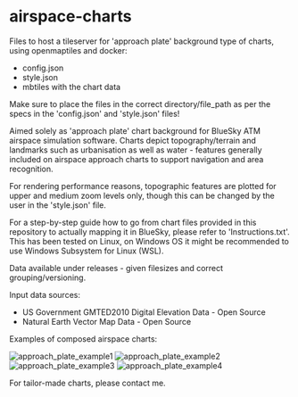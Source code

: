 # airspace-charts
Files to host a tileserver for 'approach plate' background type of charts, using openmaptiles and docker:
- config.json
- style.json
- mbtiles with the chart data

Make sure to place the files in the correct directory/file_path as per the specs in the 'config.json' and 'style.json' files!

Aimed solely as 'approach plate' chart background for BlueSky ATM airspace simulation software. Charts depict topography/terrain and landmarks such as urbanisation as well as water - features generally included on airspace approach charts to support navigation and area recognition.

For rendering performance reasons, topographic features are plotted for upper and medium zoom levels only, though this can be changed by the user in the 'style.json' file.

For a step-by-step guide how to go from chart files provided in this repository to actually mapping it in BlueSky, please refer to 'Instructions.txt'. This has been tested on Linux, on Windows OS it might be recommended to use Windows Subsystem for Linux (WSL).

Data available under releases - given filesizes and correct grouping/versioning.

Input data sources:
- US Government GMTED2010 Digital Elevation Data - Open Source
- Natural Earth Vector Map Data - Open Source

Examples of composed airspace charts:

![approach_plate_example1](https://github.com/MrAirspace/airspace-charts/assets/144953682/1d8a03d2-7117-4dc9-963f-cc9cb5727a71)
![approach_plate_example2](https://github.com/MrAirspace/airspace-charts/assets/144953682/95606663-8317-44bd-90ef-66fd8c7822ca)
![approach_plate_example3](https://github.com/MrAirspace/airspace-charts/assets/144953682/bcfa32c7-55e3-45cf-90f2-d3306610f40c)
![approach_plate_example4](https://github.com/MrAirspace/airspace-charts/assets/144953682/2c6abc47-7662-44c9-807f-0c45beba68a2)


For tailor-made charts, please contact me.
